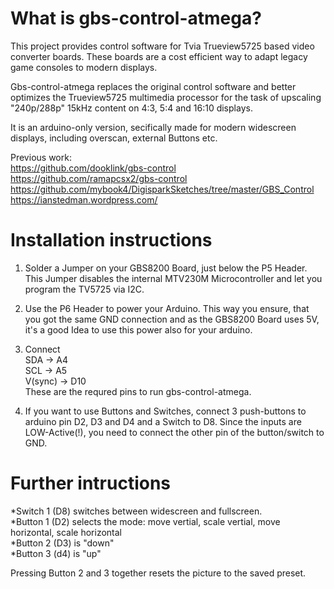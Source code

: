 # What is gbs-control-atmega?

This project provides control software for Tvia Trueview5725 based video converter boards.
These boards are a cost efficient way to adapt legacy game consoles to modern displays.

Gbs-control-atmega replaces the original control software and better optimizes the Trueview5725 multimedia processor for the task of upscaling "240p/288p" 15kHz content on 4:3, 5:4 and 16:10 displays.

It is an arduino-only version, secifically made for modern widescreen displays, including overscan, external Buttons etc.

Previous work:  
https://github.com/dooklink/gbs-control  
https://github.com/ramapcsx2/gbs-control  
https://github.com/mybook4/DigisparkSketches/tree/master/GBS_Control  
https://ianstedman.wordpress.com/  

# Installation instructions

1. Solder a Jumper on your GBS8200 Board, just below the P5 Header. This Jumper disables the internal MTV230M Microcontroller and let you program the TV5725 via I2C.

2. Use the P6 Header to power your Arduino. This way you ensure, that you got the same GND connection and as the GBS8200 Board uses 5V, it's a good Idea to use this power also for your arduino.

3. Connect  
    SDA -> A4  
    SCL -> A5  
    V(sync) -> D10  
These are the requred pins to run gbs-control-atmega.

4. If you want to use Buttons and Switches, connect 3 push-buttons to arduino pin D2, D3 and D4 and a Switch to D8. Since the inputs are LOW-Active(!), you need to connect the other pin of the button/switch to GND.
  
# Further intructions

*Switch 1 (D8) switches between widescreen and fullscreen.  
*Button 1 (D2) selects the mode: move vertial, scale vertial, move horizontal, scale horizontal  
*Button 2 (D3) is "down"  
*Button 3 (d4) is "up"  
  
Pressing Button 2 and 3 together resets the picture to the saved preset.
